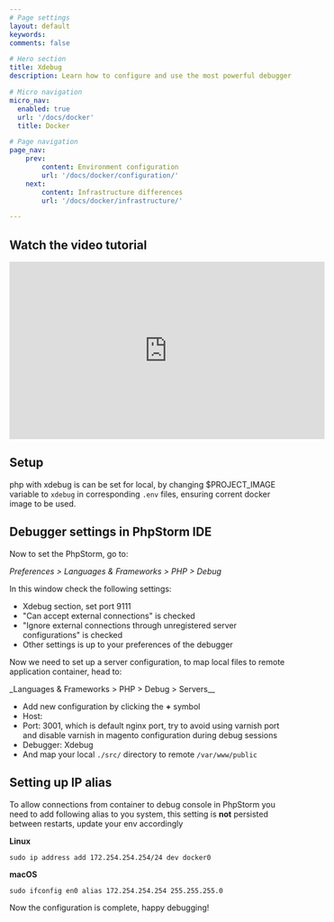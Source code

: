 ```yaml
---
# Page settings
layout: default
keywords:
comments: false

# Hero section
title: Xdebug
description: Learn how to configure and use the most powerful debugger for PHP!

# Micro navigation
micro_nav:
  enabled: true
  url: '/docs/docker'
  title: Docker

# Page navigation
page_nav:
    prev:
        content: Environment configuration
        url: '/docs/docker/configuration/'
    next:
        content: Infrastructure differences
        url: '/docs/docker/infrastructure/'

---
```


## Watch the video tutorial

<div class="video">
    <iframe width="560" height="315" src="https://www.youtube.com/embed/vCcT7TPv8lA" frameborder="0" allow="accelerometer; autoplay; encrypted-media; gyroscope; picture-in-picture" allowfullscreen></iframe>
</div>

## Setup

php with xdebug is can be set for local, by changing $PROJECT_IMAGE variable to `xdebug` in corresponding `.env` files, ensuring corrent docker image to be used.

## Debugger settings in PhpStorm IDE

Now to set the PhpStorm, go to:

_Preferences > Languages & Frameworks > PHP > Debug_

In this window check the following settings:

-   Xdebug section, set port 9111
-   "Can accept external connections" is checked
-   "Ignore external connections through unregistered server configurations" is checked
-   Other settings is up to your preferences of the debugger

Now we need to set up a server configuration, to map local files to remote application container, head to:

\_Languages & Frameworks > PHP > Debug > Servers\_\_

-   Add new configuration by clicking the **+** symbol
-   Host: <localhost>
-   Port: 3001, which is default nginx port, try to avoid using varnish port and disable varnish in magento configuration during debug sessions
-   Debugger: Xdebug
-   And map your local `./src/` directory to remote `/var/www/public`

## Setting up IP alias

To allow connections from container to debug console in PhpStorm you need to add following alias to you system, this setting is **not** persisted between restarts, update your env accordingly

**Linux**

`sudo ip address add 172.254.254.254/24 dev docker0`

**macOS**

`sudo ifconfig en0 alias 172.254.254.254 255.255.255.0`

Now the configuration is complete, happy debugging!

